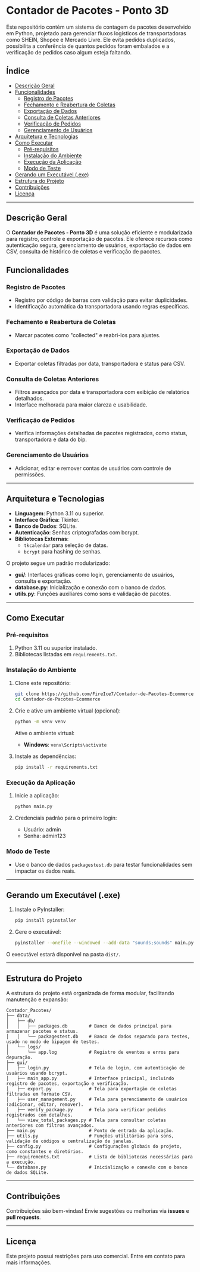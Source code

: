 # Contador de Pacotes - Ponto 3D

Este repositório contém um sistema de contagem de pacotes desenvolvido em Python, projetado para gerenciar fluxos logísticos de transportadoras como SHEIN, Shopee e Mercado Livre. Ele evita pedidos duplicados, possibilita a conferência de quantos pedidos foram embalados e a verificação de pedidos caso algum esteja faltando.

## Índice
- [Descrição Geral](#descrição-geral)
- [Funcionalidades](#funcionalidades)
  - [Registro de Pacotes](#registro-de-pacotes)
  - [Fechamento e Reabertura de Coletas](#fechamento-e-reabertura-de-coletas)
  - [Exportação de Dados](#exportação-de-dados)
  - [Consulta de Coletas Anteriores](#consulta-de-coletas-anteriores)
  - [Verificação de Pedidos](#verificação-de-pedidos)
  - [Gerenciamento de Usuários](#gerenciamento-de-usuários)
- [Arquitetura e Tecnologias](#arquitetura-e-tecnologias)
- [Como Executar](#como-executar)
  - [Pré-requisitos](#pré-requisitos)
  - [Instalação do Ambiente](#instalação-do-ambiente)
  - [Execução da Aplicação](#execução-da-aplicação)
  - [Modo de Teste](#modo-de-teste)
- [Gerando um Executável (.exe)](#gerando-um-executável-exe)
- [Estrutura do Projeto](#estrutura-do-projeto)
- [Contribuições](#contribuições)
- [Licença](#licença)

---

## Descrição Geral

O **Contador de Pacotes - Ponto 3D** é uma solução eficiente e modularizada para registro, controle e exportação de pacotes. Ele oferece recursos como autenticação segura, gerenciamento de usuários, exportação de dados em CSV, consulta de histórico de coletas e verificação de pacotes.

## Funcionalidades

### Registro de Pacotes
- Registro por código de barras com validação para evitar duplicidades.
- Identificação automática da transportadora usando regras específicas.

### Fechamento e Reabertura de Coletas
- Marcar pacotes como "collected" e reabri-los para ajustes.

### Exportação de Dados
- Exportar coletas filtradas por data, transportadora e status para CSV.

### Consulta de Coletas Anteriores
- Filtros avançados por data e transportadora com exibição de relatórios detalhados.
- Interface melhorada para maior clareza e usabilidade.

### Verificação de Pedidos
- Verifica informações detalhadas de pacotes registrados, como status, transportadora e data do bip.

### Gerenciamento de Usuários
- Adicionar, editar e remover contas de usuários com controle de permissões.

---

## Arquitetura e Tecnologias

- **Linguagem**: Python 3.11 ou superior.
- **Interface Gráfica**: Tkinter.
- **Banco de Dados**: SQLite.
- **Autenticação**: Senhas criptografadas com bcrypt.
- **Bibliotecas Externas**:
  - `tkcalendar` para seleção de datas.
  - `bcrypt` para hashing de senhas.

O projeto segue um padrão modularizado:
- **gui/**: Interfaces gráficas como login, gerenciamento de usuários, consulta e exportação.
- **database.py**: Inicialização e conexão com o banco de dados.
- **utils.py**: Funções auxiliares como sons e validação de pacotes.

---

## Como Executar

### Pré-requisitos
1. Python 3.11 ou superior instalado.
2. Bibliotecas listadas em `requirements.txt`.

### Instalação do Ambiente

1. Clone este repositório:
   ```bash
   git clone https://github.com/FireIce7/Contador-de-Pacotes-Ecommerce.git
   cd Contador-de-Pacotes-Ecommerce
   ```

2. Crie e ative um ambiente virtual (opcional):
   ```bash
   python -m venv venv
   ```
   Ative o ambiente virtual:

   - **Windows**: `venv\Scripts\activate`

3. Instale as dependências:
   ```bash
   pip install -r requirements.txt
   ```

### Execução da Aplicação

1. Inicie a aplicação:
   ```bash
   python main.py
   ```

2. Credenciais padrão para o primeiro login:
   - Usuário: admin
   - Senha: admin123

### Modo de Teste
- Use o banco de dados `packagestest.db` para testar funcionalidades sem impactar os dados reais.

---

## Gerando um Executável (.exe)

1. Instale o PyInstaller:
   ```bash
   pip install pyinstaller
   ```

2. Gere o executável:
   ```bash
   pyinstaller --onefile --windowed --add-data "sounds;sounds" main.py
   ```

O executável estará disponível na pasta `dist/`.

---

## Estrutura do Projeto

A estrutura do projeto está organizada de forma modular, facilitando manutenção e expansão:

```
Contador_Pacotes/
├── data/
│   ├── db/
│   │   ├── packages.db        # Banco de dados principal para armazenar pacotes e status.
│   │   └── packagestest.db    # Banco de dados separado para testes, usado no modo de bipagem de testes.
│   └── logs/
│       └── app.log            # Registro de eventos e erros para depuração.
├── gui/
│   ├── login.py               # Tela de login, com autenticação de usuários usando bcrypt.
│   ├── main_app.py            # Interface principal, incluindo registro de pacotes, exportação e verificação.
│   ├── export.py              # Tela para exportação de coletas filtradas em formato CSV.
│   ├── user_management.py     # Tela para gerenciamento de usuários (adicionar, editar, remover).
│   ├── verify_package.py      # Tela para verificar pedidos registrados com detalhes.
│   └── view_total_packages.py # Tela para consultar coletas anteriores com filtros avançados.
├── main.py                    # Ponto de entrada da aplicação.
├── utils.py                   # Funções utilitárias para sons, validação de códigos e centralização de janelas.
├── config.py                  # Configurações globais do projeto, como constantes e diretórios.
├── requirements.txt           # Lista de bibliotecas necessárias para a execução.
└── database.py                # Inicialização e conexão com o banco de dados SQLite.
```

---

## Contribuições

Contribuições são bem-vindas! Envie sugestões ou melhorias via **issues** e **pull requests**.

---

## Licença

Este projeto possui restrições para uso comercial. Entre em contato para mais informações.
